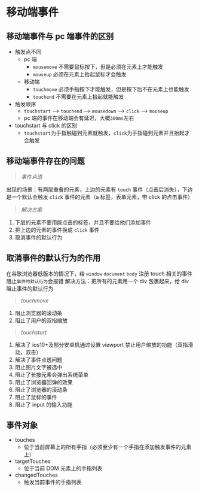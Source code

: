 # 移动端事件

## 移动端事件与 pc 端事件的区别

- 触发点不同
  - pc 端
    - `mousemove` 不需要鼠标按下，但是必须在元素上才能触发
    - `mouseup` 必须在元素上抬起鼠标才会触发
  - 移动端
    - `touchmove` 必须手指按下才能触发，但是按下后不在元素上也能触发
    - `touchend` 不需要在元素上抬起就能触发
- 触发顺序
  - `touchstart` --> `touchend` --> `mousedown` --> `click` --> `mouseup`
  - pc 端的事件在移动端会有延迟，大概`300ms`左右
- touchstart 与 click 的区别
  - `touchstart`为手指触碰到元素就触发，`click`为手指碰到元素并且抬起才会触发

## 移动端事件存在的问题

> _事件点透_

出现的场景：有两层重叠的元素，上边的元素有 `touch` 事件（点击后消失），下边是一个默认会触发 `click` 事件的元素（a 标签，表单元素，带 click 的点击事件）

> _解决方案_

1. 下层的元素不要用能点击的标签，并且不要给他们添加事件
2. 把上边的元素的事件换成 `click` 事件
3. 取消事件的默认行为

## 取消事件的默认行为的作用

在谷歌浏览器低版本的情况下，给 `window` `document` `body` 注册 touch 相关的事件阻止`事件的默认行为`会报错
解决方法：把所有的元素用一个 div 包裹起来，给 div 阻止事件的默认行为

> _touchmove_

1. 阻止浏览器的滚动条
2. 阻止了用户的双指缩放

> _touchstart_

1. 解决了 ios10+及部分安卓机通过设置 viewport 禁止用户缩放的功能（双指滑动，双击）
2. 解决了事件点透问题
3. 阻止图片文字被选中
4. 阻止了长按元素会弹出系统菜单
5. 阻止了浏览器回弹的效果
6. 阻止了浏览器的滚动条
7. 阻止了鼠标的事件
8. 阻止了 input 的输入功能

## 事件对象

- touches
  - 位于当前屏幕上的所有手指（必须至少有一个手指在添加触发事件的元素上）
- targetTouches
  - 位于当前 DOM 元素上的手指列表
- changedTouches
  - 触发当前事件的手指列表
